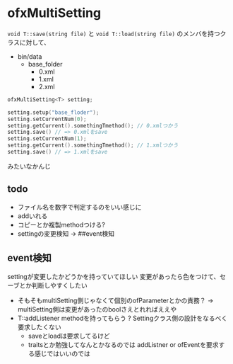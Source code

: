 # ofxMultiSetting

`void T::save(string file)` と `void T::load(string file)` のメンバを持つクラスに対して、

- bin/data
  - base_folder
    - 0.xml
    - 1.xml
    - 2.xml

```ofApp.h
ofxMultiSetting<T> setting;
```

```ofApp.cpp
setting.setup("base_floder");
setting.setCurrentNum(0);
setting.getCurrent().somethingTmethod(); // 0.xmlつかう
setting.save() // => 0.xmlをsave
setting.setCurrentNum(1);
setting.getCurrent().somethingTmethod(); // 1.xmlつかう
setting.save() // => 1.xmlをsave
```

みたいなかんじ

## todo
- ファイル名を数字で判定するのをいい感じに
- addいれる
- コピーとか複製methodつける?
- settingの変更検知 -> ##event検知


## event検知
settingが変更したかどうかを持っていてほしい
変更があったら色をつけて、セーブとか判断しやすくしたい
- そもそもmultiSetting側じゃなくて個別のofParameterとかの責務？ -> multiSetting側は変更があったのboolさえとれればええや
- T::addListener methodを持ってもらう ? Settingクラス側の設計をなるべく要求したくない
  - saveとloadは要求してるけど
  - traitsとか勉強してなんとかなるのでは
addListner or ofEventを要求する感じではいいのでは
